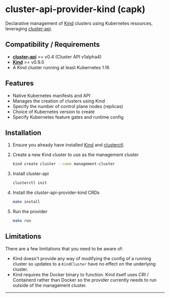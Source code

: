 # cluster-api-provider-kind (capk)

Declarative management of [Kind] clusters using Kubernetes resources, leveraging [cluster-api].

## Compatibility / Requirements

* **[cluster-api]** >= v0.4 (Cluster API v1alpha4)
* **[Kind]** >= v0.9.0
* A Kind cluster running at least Kubernetes 1.16

## Features

* Native Kubernetes manifests and API
* Manages the creation of clusters using Kind
* Specify the number of control plane nodes (replicas)
* Choice of Kubernetes version to create
* Specify Kubernetes feature gates and runtime config

## Installation

1. Ensure you already have installed [Kind] and [clusterctl].
2. Create a new Kind cluster to use as the management cluster

    ```sh
    kind create cluster --name management-cluster
    ```

3. Install cluster-api

    ```sh
    clusterctl init
    ```

4. Install the cluster-api-provider-kind CRDs

    ```sh
    make install
    ```

5. Run the provider

    ```sh
    make run
    ```

## Limitations

There are a few limitations that you need to be aware of:

* Kind doesn't provide any way of modifying the config of a running cluster so updates to a `KindCluster` have no effect on the underlying cluster.
* Kind requires the Docker binary to function. Kind itself uses CRI / Containerd rather than Docker so the provider currently needs to run outside of the management cluster.

---

[kind]: https://github.com/kubernetes-sigs/kind
[cluster-api]: https://github.com/kubernetes-sigs/cluster-api/
[clusterctl]: https://cluster-api.sigs.k8s.io/user/quick-start.html#install-clusterctl
